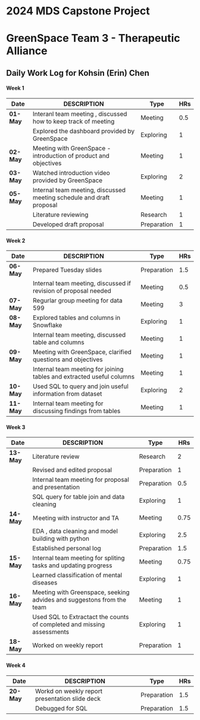 # 2024 MDS Capstone Project 
# GreenSpace Team 3 - Therapeutic Alliance

## Daily Work Log for Kohsin (Erin) Chen


#### Week 1 

| Date       | DESCRIPTION                                                             | Type          | HRs  |
|------------|--------------------------------------------------------------------------|---------------|------|
| **01-May** | Interanl team meeting , discussed how to keep track of meeting           | Meeting       | 0.5  |
|            | Explored the dashboard provided by GreenSpace                            | Exploring     | 1    |
| **02-May** | Meeting with GreenSpace - introduction of product and objectives         | Meeting       | 1    |
| **03-May** | Watched introduction video provided by GreenSpace                        | Exploring     | 2    |
| **05-May** | Internal team meeting, discussed meeting schedule and draft proposal     | Meeting       | 1    |
|            | Literature reviewing                                                     | Research      | 1    |
|            | Developed draft proposal                                                 | Preparation   | 1    |


#### Week 2
| Date       | DESCRIPTION                                                             | Type          | HRs  |
|------------|--------------------------------------------------------------------------|---------------|------|
| **06-May** | Prepared Tuesday slides                                                  | Preparation   | 1.5  |
|            | Internal team meeting, discussed if revision of proposal needed          | Meeting       | 0.5  |
| **07-May** | Regurlar group meeting for data  599                                     | Meeting       | 3    |
| **08-May** | Explored tables and columns in Snowflake                                 | Exploring     | 1    |
|            | Internal team meeting, discussed table and columns                       | Meeting       | 1    |
| **09-May** | Meeting with GreenSpace, clarified questions and objectives              | Meeting       | 1    |
|            | Internal team meeting for joining tables and extracted useful columns    | Meeting       | 1    |
| **10-May** | Used SQL to query and join useful information from dataset               | Exploring     | 2    |
| **11-May** | Internal team meeting for discussing findings from tables                | Meeting       | 1    |


#### Week 3
| Date       | DESCRIPTION                                                             | Type          | HRs  |
|------------|--------------------------------------------------------------------------|---------------|------|
| **13-May** | Literature review                                                        | Research      | 2    |
|            | Revised and edited proposal                                              | Preparation   | 1    |
|            | Internal team meeting for proposal and presentation                      | Preparation   | 0.5  |
|            | SQL query for table join and data cleaning                               | Exploring     | 1    |
| **14-May** | Ｍeeting with instructor and TA                                          | Meeting       | 0.75 |
|            | EDA , data cleaning and model building with python                       | Exploring     | 2.5  |
|            | Established personal log                                                 | Preparation   | 1.5  |
| **15-May** | Internal team meeting for spliting tasks and updating progress           | Meeting       | 0.75 |
|            | Learned  classification of mental diseases                               | Exploring     | 1    |
| **16-May** | Meeting with Greenspace, seeking advides and suggestons from the team    | Meeting       | 1    |
|            | Used SQL to Extractact the counts of completed and missing assessments   | Exploring     | 1    |
| **18-May** | Worked on weekly report                                                  | Preparation   | 1    |


#### Week 4
| Date       | DESCRIPTION                                                             | Type          | HRs  |
|------------|--------------------------------------------------------------------------|---------------|------|
| **20-May** | Workd on weekly report presentation slide deck                           | Preparation   | 1.5  |
|            | Debugged for SQL                                                         | Preparation   | 1.5  |
